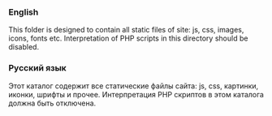 ﻿### English
This folder is designed to contain all static files of site: js, css, images, icons, fonts etc.
Interpretation of PHP scripts in this directory should be disabled.

### Русский язык
Этот каталог содержит все статические файлы сайта: js, css, картинки, иконки, шрифты и прочее.
Интерпретация PHP скриптов в этом каталога должна быть отключена. 